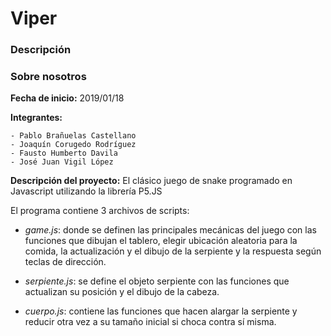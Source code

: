 ﻿# Viper
### Descripción

### Sobre nosotros

**Fecha de inicio:** 2019/01/18

**Integrantes:**

    - Pablo Brañuelas Castellano 
    - Joaquín Corugedo Rodríguez
    - Fausto Humberto Davila
    - José Juan Vigil López
  
**Descripción del proyecto:**
El clásico juego de snake programado en Javascript utilizando la librería P5.JS

El programa contiene 3 archivos de scripts:
- *game.js*: donde se definen las principales mecánicas del juego con las funciones que dibujan el tablero, 
elegir ubicación aleatoria para la comida, la actualización y el dibujo de la serpiente y la respuesta 
según teclas de dirección.

- *serpiente.js*: se define el objeto serpiente con las funciones que actualizan su posición y el dibujo de la cabeza.

- *cuerpo.js*: contiene las funciones que hacen alargar la serpiente y reducir otra vez a su tamaño inicial si choca
contra sí misma.
